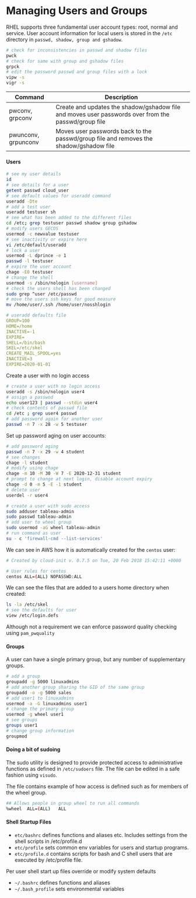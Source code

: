 # Managing Users and Groups

RHEL supports three fundamental user account types: root, normal and service. User account information for local users is stored in the `/etc` directory in `passwd, shadow, group and gshadow`.

```bash
# check for inconsistencies in passwd and shadow files
pwck
# check for same with group and gshadow files
grpck
# edit the password passwd and group files with a lock
vipw -s
vigr -s
```

| Command | Description | 
| ---     |  ---     |
| pwconv, grpconv  | Create and updates the shadow/gshadow file and moves user passwords over from the passwd/group file |
| pwunconv, grpunconv | Moves user passwords back to the passwd/group file and removes the shadow/gshadow file | 

#### Users

```bash
# see my user details
id
# see details for a user
getent passwd cloud_user
# see default values for useradd command
useradd -Dte
# add a test user
useradd testuser sh
# see what has been added to the different files 
cd /etc; grep testuser passwd shadow group gshadow
# modify users GECOS
usermod -c newvalue testuser
# see inactivity or expire here
vi /etc/default/useradd
# lock a user
usermod -L dprince -e 1
passwd -l testuser
# expire the user account
chage -E0 testuser
# change the shell 
usermod -s /sbin/nologin [username]
# check the users shell has been changed
sudo grep ^user /etc/passwd
# move the users ssh keys for good measure
mv /home/user/.ssh /home/user/nosshlogin
```

```yaml
# useradd defaults file
GROUP=100
HOME=/home
INACTIVE=-1
EXPIRE=
SHELL=/bin/bash
SKEL=/etc/skel
CREATE_MAIL_SPOOL=yes
INACTIVE=3
EXPIRE=2020-01-01
```

Create a user with no login access

```bash
# create a user with no login access
useradd -s /sbin/nologin user4 
# assign a passwod
echo user123 | passwd --stdin user4
# check contents of passwd file
cd /etc ; grep user4 passwd
# add password again for another user
passwd -n 7 -x 28 -w 5 testuser
```

Set up password aging on user accounts:

```bash
# add password aging
passwd -n 7 -x 29 -w 4 student
# see changes
chage -l student
# modify using chage
chage -m 10 -M 30 -W 7 -E 2020-12-31 student
# prompt to change at next login, disable account expiry
chage -d 0 -m 5 -E -1 student
# delete user
userdel -r user4
```

```bash
# create a user with sudo access
sudo adduser tableau-admin
sudo passwd tableau-admin
# add user to wheel group
sudo usermod -aG wheel tableau-admin
# run command as user
su - c 'firewall-cmd --list-services'
```

We can see in AWS how it is automatically created for the `centos` user: 

```bash
# Created by cloud-init v. 0.7.5 on Tue, 20 Feb 2018 15:42:11 +0000

# User rules for centos
centos ALL=(ALL) NOPASSWD:ALL
```

We can see the files that are added to a users home directory when created:

```bash
ls -la /etc/skel
# see the defaults for user
view /etc/login.defs
```

Although not a requirement we can enforce password quality checking using `pam_pwquality`

#### Groups

A user can have a single primary group, but any number of supplementary groups. 

```bash
# add a group
groupadd -g 5000 linuxadmins
# add another group sharing the GID of the same group
groupadd -o -g 5000 sales
# add user1 to linuxadmins
usermod -a -G linuxadmins user1
# change the primary group
usermod -g wheel user1
# see groups
groups user1
# change group information 
groupmod
```

#### Doing a bit of sudoing

The sudo utility is designed to provide protected access to administrative functions as defined in `/etc/sudoers` file. The file can be edited in a safe fashion using `visudo`. 

The file contains example of how access is defined such as for members of the wheel group. 

```bash
## Allows people in group wheel to run all commands
%wheel	ALL=(ALL)	ALL
```

#### Shell Startup Files

* `etc/bashrc` defines functions and aliases etc. Includes settings from the shell scripts in /etc/profile.d
* `etc/profile` sets common env variables for users and startup programs. 
* `etc/profile.d` contains scripts for bash and C shell users that are executed by /etc/profile file. 

Per user shell start up files override  or modify system defaults

* `~/.bashrc` defines functions and aliases
* `~/.bash_profile` sets environmental variables
